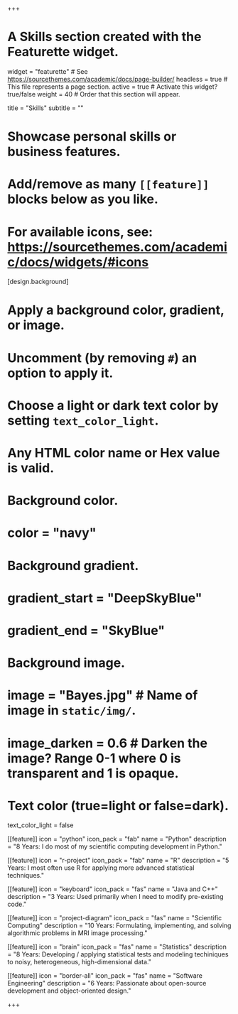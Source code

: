 +++
# A Skills section created with the Featurette widget.
widget = "featurette"  # See https://sourcethemes.com/academic/docs/page-builder/
headless = true  # This file represents a page section.
active = true  # Activate this widget? true/false
weight = 40  # Order that this section will appear.

title = "Skills"
subtitle = ""

# Showcase personal skills or business features.
# 
# Add/remove as many `[[feature]]` blocks below as you like.
# 
# For available icons, see: https://sourcethemes.com/academic/docs/widgets/#icons

[design.background]
  # Apply a background color, gradient, or image.
  #   Uncomment (by removing `#`) an option to apply it.
  #   Choose a light or dark text color by setting `text_color_light`.
  #   Any HTML color name or Hex value is valid.
  
  # Background color.
  # color = "navy"
  
  # Background gradient.
  # gradient_start = "DeepSkyBlue"
  # gradient_end = "SkyBlue"
  
  # Background image.
  # image = "Bayes.jpg"  # Name of image in `static/img/`.
  # image_darken = 0.6  # Darken the image? Range 0-1 where 0 is transparent and 1 is opaque.

  # Text color (true=light or false=dark).
  text_color_light = false  

[[feature]]
  icon = "python"
  icon_pack = "fab"
  name = "Python"
  description = "8 Years: I do most of my scientific computing development in Python."

[[feature]]
  icon = "r-project"
  icon_pack = "fab"
  name = "R"
  description = "5 Years: I most often use R for applying more advanced statistical techniques."

[[feature]]
  icon = "keyboard"
  icon_pack = "fas"
  name = "Java and C++"
  description = "3 Years: Used primarily when I need to modify pre-existing code."

[[feature]]
  icon = "project-diagram"
  icon_pack = "fas"
  name = "Scientific Computing"
  description = "10 Years: Formulating, implementing, and solving algorithmic problems in MRI image processing."  
  
[[feature]]
  icon = "brain"
  icon_pack = "fas"
  name = "Statistics"
  description = "8 Years: Developing / applying statistical tests and modeling techiniques to noisy, heterogeneous, high-dimensional data."


[[feature]]
  icon = "border-all"
  icon_pack = "fas"
  name = "Software Engineering"
  description = "6 Years: Passionate about open-source development and object-oriented design."

+++
